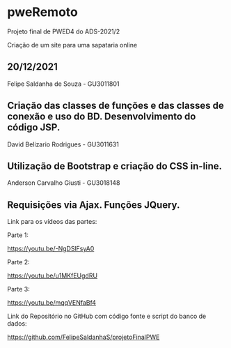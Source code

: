 # pweRemoto
 Projeto final de PWED4 do ADS-2021/2

Criação de um site para uma sapataria online

20/12/2021
---
Felipe Saldanha de Souza - GU3011801

Criação das classes de funções e das classes de conexão e uso do BD.
Desenvolvimento do código JSP.
---
David Belizario Rodrigues - GU3011631

Utilização de Bootstrap e criação do CSS in-line.
---
Anderson Carvalho Giusti - GU3018148

Requisições via Ajax.
Funções JQuery.
---
Link para os vídeos das partes:

Parte 1:

https://youtu.be/-NgDSlFsyA0

Parte 2:

https://youtu.be/u1MKfEUgdRU

Parte 3:

https://youtu.be/mqqVENfaBf4

Link do Repositório no GitHub com código fonte e script do banco de dados:

https://github.com/FelipeSaldanhaS/projetoFinalPWE

